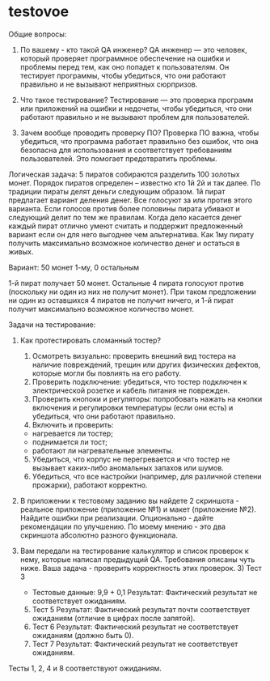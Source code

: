 # testovoe
Общие вопросы:
1. По вашему - кто такой QA инженер?
QA инженер — это человек, который проверяет программное обеспечение на ошибки и проблемы перед тем, 
как оно попадет к пользователям. Он тестирует программы, чтобы убедиться, что они работают правильно и не вызывают неприятных сюрпризов.

2. Что такое тестирование?
Тестирование — это проверка программ или приложений на ошибки и недочеты, чтобы убедиться, что они работают правильно и не вызывают проблем для пользователей.

3. Зачем вообще проводить проверку ПО?
Проверка ПО важна, чтобы убедиться, что программа работает правильно без ошибок, 
что она безопасна для использования и соответствует требованиям пользователей. Это помогает предотвратить проблемы.


Логическая задача:
5 пиратов собираются разделить 100 золотых монет. Порядок пиратов определен – известно кто 1й 2й и так далее. По традиции пираты делят деньги следующим образом. 
1й пират предлагает вариант деления денег. Все голосуют за или против этого варианта. Если голосов против более половины пирата убивают и следующий делит по тем же правилам. 
Когда дело касается денег каждый пират отлично умеют считать и поддержит предложенный вариант если он для него выгоднее чем альтернатива. 
Как 1му пирату получить максимально возможное количество денег и остаться в живых.

Вариант: 50 монет 1-му, 0 остальным

1-й пират получает 50 монет.
Остальные 4 пирата голосуют против (поскольку ни один из них не получит монет).
При таком предложении ни один из оставшихся 4 пиратов не получит ничего, и 1-й пират получит максимально возможное количество монет.


Задачи на тестирование:
1. Как протестировать сломанный тостер?
	1. Осмотреть визуально: проверить внешний вид тостера на наличие повреждений, трещин или других физических дефектов, которые могли бы повлиять на его работу.
	2. Проверить подключение: убедиться, что тостер подключен к электрической розетке и кабель питания не поврежден.
	3. Проверить кнопоки и регуляторы: попробовать нажать на кнопки включения и регулировки температуры (если они есть) и убедиться, что они работают правильно.
	4. Включить и проверить:
	- нагревается ли тостер;
	- поднимается ли тост;
	- работают ли нагревательные элементы.
	5. Убедиться, что корпус не перегревается и что тостер не вызывает каких-либо аномальных запахов или шумов.
	6. Убедиться, что все настройки (например, для различной степени прожарки), работают корректно.

2. В приложении к тестовому заданию вы найдете 2 скриншота - реальное приложение (приложение №1) и макет (приложение №2). Найдите ошибки при реализации. 
Опционально - дайте рекомендации по улучшению.
По моему мнению - это два скриншота абсолютно разного функционала.

4. Вам передали на тестирование калькулятор и список проверок к нему, которые написал предыдущий QA. Требования описаны чуть ниже. Ваша задача - проверить корректность этих проверок.
	3) Тест 3
	* Тестовые данные: 9,9 + 0,1
	Результат: Фактический результат не соответствует ожиданиям.
	5) Тест 5
	Результат: Фактический результат почти соответствует ожиданиям (отличие в цифрах после запятой).
	6) Тест 6
	Результат: Фактический результат не соответствует ожиданиям (должно быть 0).
	7) Тест 7
	Результат: Фактический результат не соответствует ожиданиям.

Тесты 1, 2, 4 и 8 соответствуют ожиданиям.
